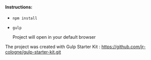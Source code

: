 #### Instructions:
* ```npm install```
* ```gulp```

  Project will open in your default browser

 The project was created with Gulp Starter Kit :
https://github.com/jr-cologne/gulp-starter-kit.git